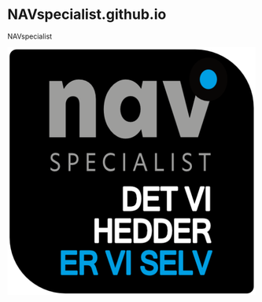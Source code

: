 # NAVspecialist.github.io
NAVspecialist

![NAVspecialist](https://github.com/NAVspecialist/NAVspecialist.github.io/blob/main/NAVSPC_ExtensionLogo.png)
